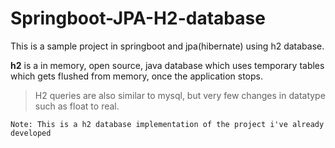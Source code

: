 # Springboot-JPA-H2-database

This is a sample project in springboot and jpa(hibernate) using h2 database. 

**h2** is a in memory, open source, java database which uses temporary tables which gets flushed from memory, once the application stops.

> H2 queries are also similar to mysql, but very few changes in datatype such as float to real.
 
`Note: This is a h2 database implementation of the project i've already developed`

 